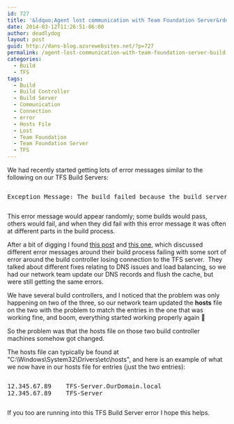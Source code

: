 ```yaml
---
id: 727
title: '&ldquo;Agent lost communication with Team Foundation Server&rdquo; TFS Build Server Error'
date: 2014-03-12T11:26:51-06:00
author: deadlydog
layout: post
guid: http://dans-blog.azurewebsites.net/?p=727
permalink: /agent-lost-communication-with-team-foundation-server-build-server-error/
categories:
  - Build
  - TFS
tags:
  - Build
  - Build Controller
  - Build Server
  - Communication
  - Connection
  - error
  - Hosts File
  - Lost
  - Team Foundation
  - Team Foundation Server
  - TFS
---
```

We had recently started getting lots of error messages similar to the following on our TFS Build Servers:

<div id="scid:C89E2BDB-ADD3-4f7a-9810-1B7EACF446C1:1d42ef9f-955d-4299-8f37-e99e9b4e06b4" class="wlWriterEditableSmartContent" style="float: none; padding-bottom: 0px; padding-top: 0px; padding-left: 0px; margin: 0px; display: inline; padding-right: 0px">
  <pre style=white-space:normal> 
  
  <pre class="brush: plain; pad-line-numbers: true; title: ; notranslate" title="">
Exception Message: The build failed because the build server that hosts build agent TFS-BuildController001 - Agent4 lost communication with Team Foundation Server. (type FaultException`1) 
</pre>
</div>

This error message would appear randomly; some builds would pass, others would fail, and when they did fail with this error message it was often at different parts in the build process.

After a bit of digging I found [this post](http://social.technet.microsoft.com/Forums/windowsserver/en-US/cd99a033-e787-4b7a-9a50-8e02af8d7047/visual-studio-keeps-losing-connection-to-team-foundation-server?forum=winservergen) and [this one](http://social.msdn.microsoft.com/Forums/vstudio/en-US/6d33f92e-2a61-4584-976e-3c865cdde72c/tfs-2010-sp1-build-process-fails-with-team-foundation-services-are-not-available-from-server?forum=tfsbuild), which discussed different error messages around their build process failing with some sort of error around the build controller losing connection to the TFS server.&#160; They talked about different fixes relating to DNS issues and load balancing, so we had our network team update our DNS records and flush the cache, but were still getting the same errors.

We have several build controllers, and I noticed that the problem was only happening on two of the three, so our network team updated the **hosts** file on the two with the problem to match the entries in the one that was working fine, and boom, everything started working properly again 🙂

So the problem was that the hosts file on those two build controller machines somehow got changed.

The hosts file can typically be found at "C:\Windows\System32\Drivers\etc\hosts", and here is an example of what we now have in our hosts file for entries (just the two entries):

<div id="scid:C89E2BDB-ADD3-4f7a-9810-1B7EACF446C1:73f6e5bb-0bc3-40d3-a757-3a89164ef8a1" class="wlWriterEditableSmartContent" style="float: none; padding-bottom: 0px; padding-top: 0px; padding-left: 0px; margin: 0px; display: inline; padding-right: 0px">
  <pre style=white-space:normal> 
  
  <pre class="brush: plain; title: ; notranslate" title="">
12.345.67.89	TFS-Server.OurDomain.local
12.345.67.89	TFS-Server
</pre>
</div>

If you too are running into this TFS Build Server error I hope this helps.